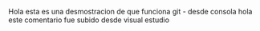 Hola esta es una desmostracion de que funciona git - desde consola 
hola este comentario fue subido desde visual estudio
